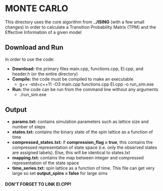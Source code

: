 # MONTE CARLO
This directory uses the core algorithm from **../ISING** (with a few small changes) in order to calculate a Transition Probability Matrix (TPM) and the Effective Information of a given model

## Download and Run
In order to use the code:

* **Download:** the primary files main.cpp, functions.cpp, EI.cpp, and header.h (or the entire directory)
* **Compile:** the code must be compiled to make an executable
  * g++ -std=c++11 -O3 main.cpp functions.cpp EI.cpp -o run_sim.exe
* **Run:** the code can be run from the command line without any arguments
  * ./run_sim.exe


## Output
* **params.txt:** contains simulation parameters such as lattice size and number of steps
* **states.txt:** contains the binary state of the spin lattice as a function of time 
* **compressed_states.txt:** if **compression_flag = true**, this contains the compressed representation of state space (i.e. only the observed states are assigned labels). Else, this will be identical to states.txt
* **mapping.txt:** contains the map between integer and compressed representation of the state space
* **time_series.txt:** spin lattice as a function of time. This file can get very large so set **output_spins = false** for large sims


#### DON'T FORGET TO LINK EI.CPP!

